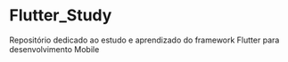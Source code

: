 # Flutter_Study
Repositório dedicado ao estudo e aprendizado do framework Flutter para desenvolvimento Mobile
